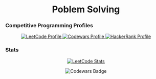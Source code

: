 <h1 align="center"> Poblem Solving </h1>

###  Competitive Programming Profiles  
<p align="center">
  <a href="https://leetcode.com/bgdar">
    <img src="https://img.shields.io/badge/LeetCode-Profile-orange?logo=leetcode" alt="LeetCode Profile" />
  </a>
  <a href="https://www.codewars.com/users/bgdar">
    <img src="https://img.shields.io/badge/Codewars-Profile-red?logo=codewars" alt="Codewars Profile" />
  </a>
  <a href="https://www.hackerrank.com/bgdar">
    <img src="https://img.shields.io/badge/HackerRank-Profile-brightgreen?logo=hackerrank&logoColor=white" alt="HackerRank Profile" />
  </a>
</p>

###  Stats  

<p align="center">
  <a href="https://leetcode.com/bgdar">
    <img src="https://leetcard.jacoblin.cool/bgdar?theme=dark&font=Karma" alt="LeetCode Stats" />
  </a>
</p>

<p align="center">
  <img src="https://www.codewars.com/users/bgdar/badges/large" alt="Codewars Badge" />
</p>
